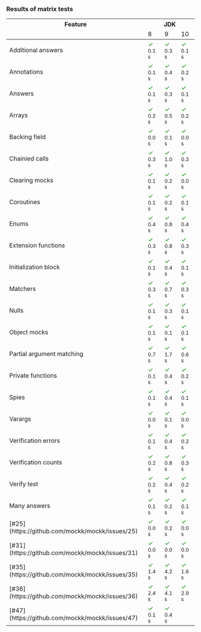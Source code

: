                            

### Results of matrix tests

<table>
    <thead>
    <tr>
        <th>Feature</th>
        <th colspan="3">JDK</th>
    </tr>
    <tr>
        <td></td>
        <td>8</td>
        <td>9</td>
        <td>10</td>
    </tr>
    </thead>
    <tbody>
        <tr>
            <td>Additional answers</td>
            <td><span style="color: green">✓</span> <sup>0.1 s</sup></td>
            <td><span style="color: green">✓</span> <sup>0.3 s</sup></td>
            <td><span style="color: green">✓</span> <sup>0.1 s</sup></td>
        </tr>
        <tr>
            <td>Annotations</td>
            <td><span style="color: green">✓</span> <sup>0.1 s</sup></td>
            <td><span style="color: green">✓</span> <sup>0.4 s</sup></td>
            <td><span style="color: green">✓</span> <sup>0.2 s</sup></td>
        </tr>
        <tr>
            <td>Answers</td>
            <td><span style="color: green">✓</span> <sup>0.1 s</sup></td>
            <td><span style="color: green">✓</span> <sup>0.3 s</sup></td>
            <td><span style="color: green">✓</span> <sup>0.1 s</sup></td>
        </tr>
        <tr>
            <td>Arrays</td>
            <td><span style="color: green">✓</span> <sup>0.2 s</sup></td>
            <td><span style="color: green">✓</span> <sup>0.5 s</sup></td>
            <td><span style="color: green">✓</span> <sup>0.2 s</sup></td>
        </tr>
        <tr>
            <td>Backing field</td>
            <td><span style="color: green">✓</span> <sup>0.0 s</sup></td>
            <td><span style="color: green">✓</span> <sup>0.1 s</sup></td>
            <td><span style="color: green">✓</span> <sup>0.0 s</sup></td>
        </tr>
        <tr>
            <td>Chainied calls</td>
            <td><span style="color: green">✓</span> <sup>0.3 s</sup></td>
            <td><span style="color: green">✓</span> <sup>1.0 s</sup></td>
            <td><span style="color: green">✓</span> <sup>0.3 s</sup></td>
        </tr>
        <tr>
            <td>Clearing mocks</td>
            <td><span style="color: green">✓</span> <sup>0.1 s</sup></td>
            <td><span style="color: green">✓</span> <sup>0.2 s</sup></td>
            <td><span style="color: green">✓</span> <sup>0.0 s</sup></td>
        </tr>
        <tr>
            <td>Coroutines</td>
            <td><span style="color: green">✓</span> <sup>0.1 s</sup></td>
            <td><span style="color: green">✓</span> <sup>0.2 s</sup></td>
            <td><span style="color: green">✓</span> <sup>0.1 s</sup></td>
        </tr>
        <tr>
            <td>Enums</td>
            <td><span style="color: green">✓</span> <sup>0.4 s</sup></td>
            <td><span style="color: green">✓</span> <sup>0.8 s</sup></td>
            <td><span style="color: green">✓</span> <sup>0.4 s</sup></td>
        </tr>
        <tr>
            <td>Extension functions</td>
            <td><span style="color: green">✓</span> <sup>0.3 s</sup></td>
            <td><span style="color: green">✓</span> <sup>0.8 s</sup></td>
            <td><span style="color: green">✓</span> <sup>0.3 s</sup></td>
        </tr>
        <tr>
            <td>Initialization block</td>
            <td><span style="color: green">✓</span> <sup>0.1 s</sup></td>
            <td><span style="color: green">✓</span> <sup>0.4 s</sup></td>
            <td><span style="color: green">✓</span> <sup>0.1 s</sup></td>
        </tr>
        <tr>
            <td>Matchers</td>
            <td><span style="color: green">✓</span> <sup>0.3 s</sup></td>
            <td><span style="color: green">✓</span> <sup>0.7 s</sup></td>
            <td><span style="color: green">✓</span> <sup>0.3 s</sup></td>
        </tr>
        <tr>
            <td>Nulls</td>
            <td><span style="color: green">✓</span> <sup>0.1 s</sup></td>
            <td><span style="color: green">✓</span> <sup>0.3 s</sup></td>
            <td><span style="color: green">✓</span> <sup>0.1 s</sup></td>
        </tr>
        <tr>
            <td>Object mocks</td>
            <td><span style="color: green">✓</span> <sup>0.1 s</sup></td>
            <td><span style="color: green">✓</span> <sup>0.1 s</sup></td>
            <td><span style="color: green">✓</span> <sup>0.1 s</sup></td>
        </tr>
        <tr>
            <td>Partial argument matching</td>
            <td><span style="color: green">✓</span> <sup>0.7 s</sup></td>
            <td><span style="color: green">✓</span> <sup>1.7 s</sup></td>
            <td><span style="color: green">✓</span> <sup>0.6 s</sup></td>
        </tr>
        <tr>
            <td>Private functions</td>
            <td><span style="color: green">✓</span> <sup>0.1 s</sup></td>
            <td><span style="color: green">✓</span> <sup>0.4 s</sup></td>
            <td><span style="color: green">✓</span> <sup>0.2 s</sup></td>
        </tr>
        <tr>
            <td>Spies</td>
            <td><span style="color: green">✓</span> <sup>0.1 s</sup></td>
            <td><span style="color: green">✓</span> <sup>0.4 s</sup></td>
            <td><span style="color: green">✓</span> <sup>0.1 s</sup></td>
        </tr>
        <tr>
            <td>Varargs</td>
            <td><span style="color: green">✓</span> <sup>0.0 s</sup></td>
            <td><span style="color: green">✓</span> <sup>0.1 s</sup></td>
            <td><span style="color: green">✓</span> <sup>0.0 s</sup></td>
        </tr>
        <tr>
            <td>Verification errors</td>
            <td><span style="color: green">✓</span> <sup>0.1 s</sup></td>
            <td><span style="color: green">✓</span> <sup>0.4 s</sup></td>
            <td><span style="color: green">✓</span> <sup>0.2 s</sup></td>
        </tr>
        <tr>
            <td>Verification counts</td>
            <td><span style="color: green">✓</span> <sup>0.2 s</sup></td>
            <td><span style="color: green">✓</span> <sup>0.8 s</sup></td>
            <td><span style="color: green">✓</span> <sup>0.3 s</sup></td>
        </tr>
        <tr>
            <td>Verify test</td>
            <td><span style="color: green">✓</span> <sup>0.2 s</sup></td>
            <td><span style="color: green">✓</span> <sup>0.4 s</sup></td>
            <td><span style="color: green">✓</span> <sup>0.2 s</sup></td>
        </tr>
        <tr>
            <td>Many answers</td>
            <td><span style="color: green">✓</span> <sup>0.1 s</sup></td>
            <td><span style="color: green">✓</span> <sup>0.2 s</sup></td>
            <td><span style="color: green">✓</span> <sup>0.1 s</sup></td>
        </tr>
        <tr>
            <td>[#25](https://github.com/mockk/mockk/issues/25)</td>
            <td><span style="color: green">✓</span> <sup>0.0 s</sup></td>
            <td><span style="color: green">✓</span> <sup>0.2 s</sup></td>
            <td><span style="color: green">✓</span> <sup>0.0 s</sup></td>
        </tr>
        <tr>
            <td>[#31](https://github.com/mockk/mockk/issues/31)</td>
            <td><span style="color: green">✓</span> <sup>0.0 s</sup></td>
            <td><span style="color: green">✓</span> <sup>0.0 s</sup></td>
            <td><span style="color: green">✓</span> <sup>0.0 s</sup></td>
        </tr>
        <tr>
            <td>[#35](https://github.com/mockk/mockk/issues/35)</td>
            <td><span style="color: green">✓</span> <sup>1.4 s</sup></td>
            <td><span style="color: green">✓</span> <sup>4.2 s</sup></td>
            <td><span style="color: green">✓</span> <sup>1.6 s</sup></td>
        </tr>
        <tr>
            <td>[#36](https://github.com/mockk/mockk/issues/36)</td>
            <td><span style="color: green">✓</span> <sup>2.4 s</sup></td>
            <td><span style="color: green">✓</span> <sup>4.1 s</sup></td>
            <td><span style="color: green">✓</span> <sup>2.9 s</sup></td>
        </tr>
        <tr>
            <td>[#47](https://github.com/mockk/mockk/issues/47)</td>
            <td><span style="color: green">✓</span> <sup>0.1 s</sup></td>
            <td><span style="color: green">✓</span> <sup>0.4 s</sup></td>
            <td>